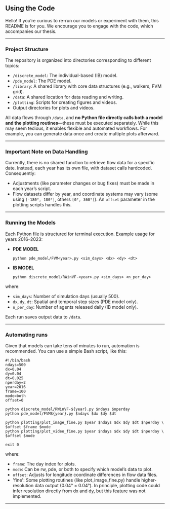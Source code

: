 ## Using the Code

Hello! If you’re curious to re-run our models or experiment with them, this README is for you. We encourage you to engage with the code, which accompanies our thesis.

---

### Project Structure

The repository is organized into directories corresponding to different topics:

- `/discrete_model`: The individual-based (IB) model.
- `/pde_model`: The PDE model.
- `/library`: A shared library with core data structures (e.g., walkers, FVM grid).
- `/data`: A shared location for data reading and writing.
- `/plotting`: Scripts for creating figures and videos.
- Output directories for plots and videos.

All data flows through `/data`, and **no Python file directly calls both a model and the plotting routines**—these must be executed separately. While this may seem tedious, it enables flexible and automated workflows. For example, you can generate data once and create multiple plots afterward.

---

### Important Note on Data Handling

Currently, there is no shared function to retrieve flow data for a specific date. Instead, each year has its own file, with dataset calls hardcoded. Consequently:

- Adjustments (like parameter changes or bug fixes) must be made in each year’s script.
- Flow datasets differ by year, and coordinate systems may vary (some using `[-180°, 180°]`, others `[0°, 360°]`). An `offset` parameter in the plotting scripts handles this.

---

### Running the Models

Each Python file is structured for terminal execution. Example usage for years 2016–2023:

- **PDE MODEL**  

  ```python pde_model/FVM<year>.py <sim_days> <dx> <dy> <dt>```
- **IB MODEL**

  ```python discrete_model/RWinVF-<year>.py <sim_days> <n_per_day>```

where:
- `sim_days`: Number of simulation days (usually 500).
- `dx`, `dy`, `dt`: Spatial and temporal step sizes (PDE model only).
- `n_per_day`: Number of agents released daily (IB model only).

Each run saves output data to `/data`.

---

### Automating runs

Given that models can take tens of minutes to run, automation is recommended. You can use a simple Bash script, like this:

```
#!/bin/bash
ndays=500
dx=0.04
dy=0.04
dt=0.025
nperday=2
year=2016
frame=100
mode=both
offset=0

python discrete_model/RWinVF-${year}.py $ndays $nperday
python pde_model/FVM${year}.py $ndays $dx $dy $dt

python plotting/plot_image_fine.py $year $ndays $dx $dy $dt $nperday \
$offset $frame $mode
python plotting/plot_video_fine.py $year $ndays $dx $dy $dt $nperday \
$offset $mode

exit 0
```
where:
- `frame`: The day index for plots.
- `mode`: Can be rw, pde, or both to specify which model’s data to plot.
- `offset`: Adjusts for longitude coordinate differences in flow data files.
- 'fine': Some plotting routines (like plot_image_fine.py) handle higher-resolution data output (0.04° × 0.04°). In principle, plotting code could infer resolution directly from dx and dy, but this feature was not implemented.

---





